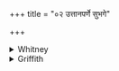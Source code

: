 +++
title = "०२ उत्तानपर्णे सुभगे"

+++

<details><summary>Whitney</summary>

### Translation
2. O thou of outstretched leaves, fortunate, god-quickened, powerful, do  
thou thrust away my rival, make my husband wholly mine.

### Notes
'Outstretched,' lit. supine; horizontal, with the face of the leaf  
upward. RV. has *dhama* for *nuda* in **c**, and the modern *kuru* for  
*kṛdhi* at the end. Ppp. offers only the first half-verse, in this form:  
*uttānaparṇāṁ subhagāṁ sahamānāṁ sahasvatīm;* MP. also has *sahamāne*  
instead of *devajūte*.
</details>

<details><summary>Griffith</summary>

Auspicious, with expanded leaves, sent by the Gods, victorious Plant, Drive thou, the rival wife away, and make my husband only mine.
</details>
